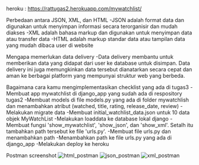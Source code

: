 heroku : https://rattugas2.herokuapp.com/mywatchlist/

Perbedaan antara JSON, XML, dan HTML
-JSON adalah format data dan digunakan untuk menyimpan informasi secara terorganisir dan mudah diakses
-XML adalah bahasa markup dan digunakan untuk menyimpan data atau transfer data 
-HTML adalah markup standar data atau tampilan data yang mudah dibaca user di website

Mengapa memerlukan data delivery
-Data delivery membantu untuk memberikan data yang didapat dari user ke database untuk disimpan. Data delivery ini juga memungkinkan data tersebut dianatarkan secara cepat dan aman ke berbagai platform yang mempunyai struktur web yang berbeda.

Bagaimana cara kamu mengimplementasikan checklist yang ada di tugas3
-Membuat app mywatchlist di django_app yang sudah ada di respository tugas2
-Membuat models di file models.py yang ada di folder mywatchlish dan menambahkan atribut (watched, title, rating, release_date, review)
-Melakukan migrate data
-Membuat initial_watchlist_data.json untuk 10 data objek MyWatchList
-Melakukan loaddata ke database lokal django
-Membuat fungsi 'show_mywatchlist', 'show_json', dan 'show_xml'. Setalh itu tambahkan path tersebut ke file 'urls.py'.
-Membuat file urls.py dan menambahkan path
-Menambahkan path ke file urls.py yang ada di django_app
-Melakukan deploy ke heroku

Postman screenshot
![html_postman](https://user-images.githubusercontent.com/92584623/191648348-d271ec9d-3713-4f28-9e98-75ae5a4f9630.png)
![json_postman](https://user-images.githubusercontent.com/92584623/191648369-d6f5ecd7-8bdf-45c3-a710-8036a7809f7e.png)
![xml_postman](https://user-images.githubusercontent.com/92584623/191648390-985f0b6e-fb05-468d-8f24-672ddbd3ca6a.png)
